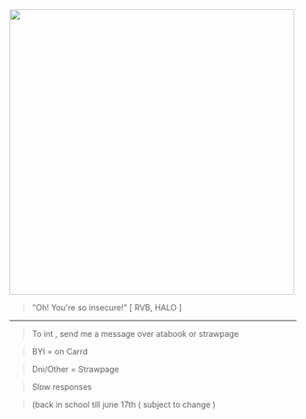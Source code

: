  <img src="https://i.pinimg.com/1200x/2e/1f/07/2e1f072d7b235375b0529bac2e10a399.jpg" width="500"> 

> "Oh! You're so insecure!" [ RVB, HALO ]
---------

> To int , send me a message over atabook or strawpage

> BYI = on Carrd

> Dni/Other = Strawpage

> Slow responses

> (back in school till june 17th ( subject to change )
